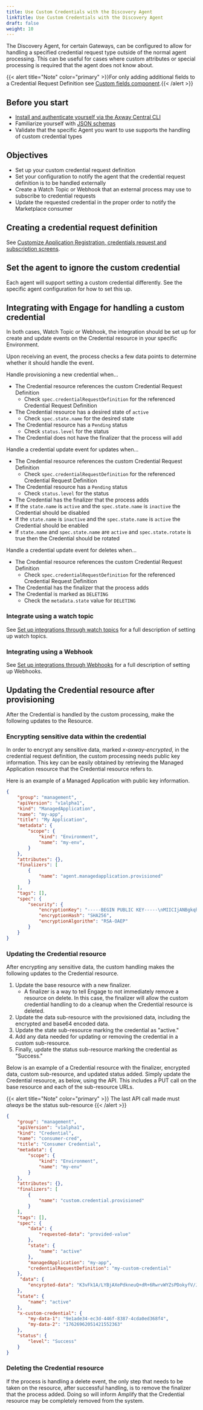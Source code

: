 ```yaml
---
title: Use Custom Credentials with the Discovery Agent
linkTitle: Use Custom Credentials with the Discovery Agent
draft: false
weight: 10
---
```

The Discovery Agent, for certain Gateways, can be configured to allow for handling a specified credential request type outside of the normal agent processing. This can be useful for cases where custom attributes or special processing is required that the agent does not know about.

{{< alert title="Note" color="primary" >}}For only adding additional fields to a Credential Request Definition see [Custom fields component](/docs/integrate_with_central/customize_ard_crd#custom-fields-component).{{< /alert >}}

## Before you start

* [Install and authenticate yourself via the Axway Central CLI](/docs/integrate_with_central/cli_central/cli_install/)
* Familiarize yourself with [JSON schemas](https://json-schema.org/)
* Validate that the specific Agent you want to use supports the handling of custom credential types

## Objectives

* Set up your custom credential request definition
* Set your configuration to notify the agent that the credential request definition is to be handled externally
* Create a Watch Topic or Webhook that an external process may use to subscribe to credential requests
* Update the requested credential in the proper order to notify the Marketplace consumer

## Creating a credential request definition

See [Customize Application Registration, credentials request and subscription screens](/docs/integrate_with_central/customize_ard_crd).

## Set the agent to ignore the custom credential

Each agent will support setting a custom credential differently. See the specific agent configuration for how to set this up.

## Integrating with Engage for handling a custom credential

In both cases, Watch Topic or Webhook, the integration should be set up for create and update events on the Credential resource in your specific Environment.

Upon receiving an event, the process checks a few data points to determine whether it should handle the event.

Handle provisioning a new credential when...

* The Credential resource references the custom Credential Request Definition
    * Check `spec.credentialRequestDefinition` for the referenced Credential Request Definition
* The Credential resource has a desired state of `active`
    * Check `spec.state.name` for the desired state
* The Credential resource has a `Pending` status
    * Check `status.level` for the status
* The Credential does not have the finalizer that the process will add

Handle a credential update event for updates when...

* The Credential resource references the custom Credential Request Definition
    * Check `spec.credentialRequestDefinition` for the referenced Credential Request Definition
* The Credential resource has a `Pending` status
    * Check `status.level` for the status
* The Credential has the finalizer that the process adds
* If the `state.name` is `active` and the `spec.state.name` is `inactive` the Credential should be disabled
* If the `state.name` is `inactive` and the `spec.state.name` is `active` the Credential should be enabled
* If `state.name` and `spec.state.name` are `active` and `spec.state.rotate` is true then the Credential should be rotated

Handle a credential update event for deletes when...

* The Credential resource references the custom Credential Request Definition
    * Check `spec.credentialRequestDefinition` for the referenced Credential Request Definition
* The Credential has the finalizer that the process adds
* The Credential is marked as `DELETING`
    * Check the `metadata.state` value for `DELETING`

### Integrate using a watch topic

See [Set up integrations through watch topics](/docs/integrate_with_central/integrate-with-watchtopics) for a full description of setting up watch topics.

### Integrating using a Webhook

See [Set up integrations through Webhooks](/docs/integrate_with_central/webhook) for a full description of setting up Webhooks.

## Updating the Credential resource after provisioning

After the Credential is handled by the custom processing, make the following updates to the Resource.

### Encrypting sensitive data within the credential

In order to encrypt any sensitive data, marked *x-axway-encrypted*, in the credential request definition, the custom processing needs public key information. This key can be easily obtained by retrieving the Managed Application resource that the Credential resource refers to.

Here is an example of a Managed Application with public key information.

```json
{
    "group": "management",
    "apiVersion": "v1alpha1",
    "kind": "ManagedApplication",
    "name": "my-app",
    "title": "My Application",
    "metadata": {
        "scope": {
            "kind": "Environment",
            "name": "my-env",
        }
    },
    "attributes": {},
    "finalizers": [
        {
            "name": "agent.managedapplication.provisioned"
        }
    ],
    "tags": [],
    "spec": {
        "security": {
            "encryptionKey": "-----BEGIN PUBLIC KEY-----\nMIICIjANBgkqhkiG9w0BAQEFAAOCAg8AMIICCgKCAgEAzjKAKBf6LHiGit25qttm\n0Me8K2AMf7gVsVR4G+2Ir+cZwRg3PN7mLn2R5OEtCLxN/v5GcECojkN2L+4OrsKA\nH+ZnT86NgmN00Kvj6D0S4rXuzY6AmbpWqA2ynJX1XTe0Ao4mREjbk23GlpqCumcI\nbuxRxk5HesDL3PiXhftF1adZva1HBZQHLE0TWdoitWmVr9Go6ZCdzk1luASdyBxD\nodOu+63wI1a3y9yqtsceEAG/Yn4uDckYo2jQDtev8db85b4sUNENQFsWOZj+iUwH\nR1sFUEFA58VGSn9vcZ8Wz+Rn1EyH333SemBC1vlWzt05cQ+F/GfE86IlnNmOswjn\nF7qzcOO50wnUm6WhGwuQKfTgrhfsBFH2GaHrWsRytscGTaPUezklYCMp1NXY6kG5\nAKHoXhW1gyPYUY5YxF57/kglDJ5Q1kt52QXTBpqVcYWEbUha1+pU9g2MY6KEBRKC\ny64i5+EsZ6SQIlZN+hIhOI+NY2LWtWew8ViCErWCiGmNATnTDYExyXa+eL/pokIH\n7cmQP20dOIyJq6AL6e/SLrSFyYMIZEVXpsTS9ZIJTm1ebmFz16k4NFCcZLv1gVha\nFzTMKrLDccvcUv4M/S+GCdopnSc9wdEvk9WZ2G2uH8MvNyphe7NSpVo8xv2Th4jg\nZAQx+dcis026rM0fDGj78w0CAwEAAQ==\n-----END PUBLIC KEY-----",
            "encryptionHash": "SHA256",
            "encryptionAlgorithm": "RSA-OAEP"
        }
    }
}
```

### Updating the Credential resource

After encrypting any sensitive data, the custom handling makes the following updates to the Credential resource.

1. Update the base resource with a new finalizer.
    * A finalizer is a way to tell Engage to not immediately remove a resource on delete. In this case, the finalizer will allow the custom credential handling to do a cleanup when the Credential resource is deleted.
2. Update the data sub-resource with the provisioned data, including the encrypted and base64 encoded data.
3. Update the state sub-resource marking the credential as "active."
4. Add any data needed for updating or removing the credential in a custom sub-resource.
5. Finally, update the status sub-resource marking the credential as "Success."

Below is an example of a Credential resource with the finalizer, encrypted data, custom sub-resource, and updated status added. Simply update the Credential resource, as below, using the API. This includes a PUT call on the base resource and each of the sub-resource URLs.

{{< alert title="Note" color="primary" >}}
The last API call made must *always* be the status sub-resource
{{< /alert >}}

```json
{
    "group": "management",
    "apiVersion": "v1alpha1",
    "kind": "Credential",
    "name": "consumer-cred",
    "title": "Consumer Credential",
    "metadata": {
        "scope": {
            "kind": "Environment",
            "name": "my-env"
        }
    },
    "attributes": {},
    "finalizers": [
        {
            "name": "custom.credential.provisioned"
        }
    ],
    "tags": [],
    "spec": {
        "data": {
            "requested-data": "provided-value"
        },
        "state": {
            "name": "active"
        },
        "managedApplication": "my-app",
        "credentialRequestDefinition": "my-custom-credential"
    },
     "data": {
        "encyrpted-data": "K3vFk1A/LYBjAXePdkneuQ+dR+6RwrvWYZsPDokyfV/JIt9uI1/iwxlv6u0Bu+Nep7+EVKEMZhYbhV+PMBGn80tAZsypOg2HDVRw1HdnibRLic7fRvwwCS4uu3Yssu4PKJYiWxpJYY16cC84XtDlsmnnM+E+82GSn2nAU0NCjv77v+JrenD3xxVJVT+Q9wOkq3sdaUr3W38lLUWJNxGbaWFhWlvecWZ5wnjhwIFhM6wuSMVFJep9N4j4WOhosFCSvIyUbwvHjW07qq3NeTEnMJqrqBYo82RvcYf+/+A/BT/mZPtEpt7RsTnTbGljVdS6a+GYGAlQ8alpT82Mdgu0i8vvTI+BFAF/t5oS0iFAUuDEuakfnDrOvAAzLFZmE/51G/mWZsFFzSqsHsze/OUS1PUnnSUxbI/XmBSZ4iqHEQs0O5q9riE+Hm8PI/soTTrY8ZCAH+FXpJd1go5Mi70="
    },
    "state": {
        "name": "active"
    },
    "x-custom-credential": {
        "my-data-1": "9e1ade34-ec3d-446f-8387-4cda0ed368f4",
        "my-data-2": "17626962051421552363"
    },
    "status": {
        "level": "Success"
    }
}
```

### Deleting the Credential resource

If the process is handling a delete event, the only step that needs to be taken on the resource, after successful handling, is to remove the finalizer that the process added. Doing so will inform Amplify that the Credential resource may be completely removed from the system.
